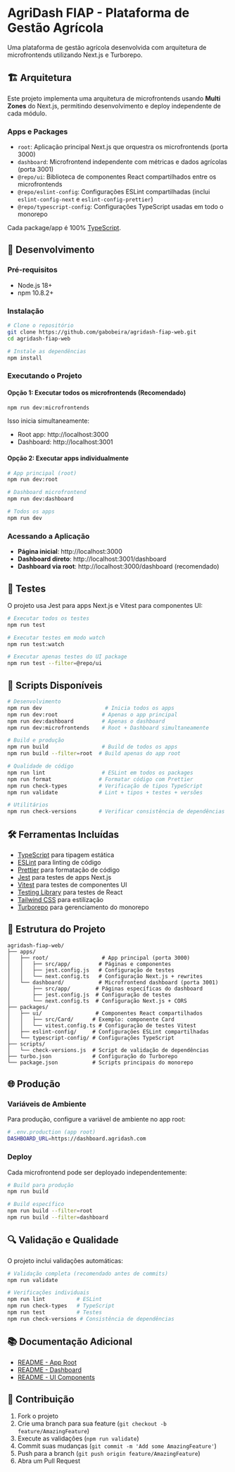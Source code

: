 # AgriDash FIAP - Plataforma de Gestão Agrícola

Uma plataforma de gestão agrícola desenvolvida com arquitetura de microfrontends utilizando Next.js e Turborepo.

## 🏗️ Arquitetura

Este projeto implementa uma arquitetura de microfrontends usando **Multi Zones** do Next.js, permitindo desenvolvimento e deploy independente de cada módulo.

### Apps e Packages

- `root`: Aplicação principal Next.js que orquestra os microfrontends (porta 3000)
- `dashboard`: Microfrontend independente com métricas e dados agrícolas (porta 3001)
- `@repo/ui`: Biblioteca de componentes React compartilhados entre os microfrontends
- `@repo/eslint-config`: Configurações ESLint compartilhadas (inclui `eslint-config-next` e `eslint-config-prettier`)
- `@repo/typescript-config`: Configurações TypeScript usadas em todo o monorepo

Cada package/app é 100% [TypeScript](https://www.typescriptlang.org/).

## 🚀 Desenvolvimento

### Pré-requisitos

- Node.js 18+ 
- npm 10.8.2+

### Instalação

```bash
# Clone o repositório
git clone https://github.com/gabobeira/agridash-fiap-web.git
cd agridash-fiap-web

# Instale as dependências
npm install
```

### Executando o Projeto

#### Opção 1: Executar todos os microfrontends (Recomendado)
```bash
npm run dev:microfrontends
```
Isso inicia simultaneamente:
- Root app: http://localhost:3000
- Dashboard: http://localhost:3001

#### Opção 2: Executar apps individualmente
```bash
# App principal (root)
npm run dev:root

# Dashboard microfrontend
npm run dev:dashboard

# Todos os apps
npm run dev
```

### Acessando a Aplicação

- **Página inicial**: http://localhost:3000
- **Dashboard direto**: http://localhost:3001/dashboard
- **Dashboard via root**: http://localhost:3000/dashboard (recomendado)

## 🧪 Testes

O projeto usa Jest para apps Next.js e Vitest para componentes UI:

```bash
# Executar todos os testes
npm run test

# Executar testes em modo watch
npm run test:watch

# Executar apenas testes do UI package
npm run test --filter=@repo/ui
```

## 🔧 Scripts Disponíveis

```bash
# Desenvolvimento
npm run dev                    # Inicia todos os apps
npm run dev:root              # Apenas o app principal
npm run dev:dashboard         # Apenas o dashboard
npm run dev:microfrontends    # Root + Dashboard simultaneamente

# Build e produção
npm run build                 # Build de todos os apps
npm run build --filter=root  # Build apenas do app root

# Qualidade de código
npm run lint                  # ESLint em todos os packages
npm run format               # Formatar código com Prettier
npm run check-types          # Verificação de tipos TypeScript
npm run validate             # Lint + tipos + testes + versões

# Utilitários
npm run check-versions       # Verificar consistência de dependências
```

## 🛠️ Ferramentas Incluídas

- [TypeScript](https://www.typescriptlang.org/) para tipagem estática
- [ESLint](https://eslint.org/) para linting de código
- [Prettier](https://prettier.io) para formatação de código
- [Jest](https://jestjs.io/) para testes de apps Next.js
- [Vitest](https://vitest.dev/) para testes de componentes UI
- [Testing Library](https://testing-library.com/) para testes de React
- [Tailwind CSS](https://tailwindcss.com/) para estilização
- [Turborepo](https://turborepo.org/) para gerenciamento do monorepo

## 🏢 Estrutura do Projeto

```
agridash-fiap-web/
├── apps/
│   ├── root/                 # App principal (porta 3000)
│   │   ├── src/app/         # Páginas e componentes
│   │   ├── jest.config.js   # Configuração de testes
│   │   └── next.config.ts   # Configuração Next.js + rewrites
│   └── dashboard/           # Microfrontend dashboard (porta 3001)
│       ├── src/app/        # Páginas específicas do dashboard
│       ├── jest.config.js  # Configuração de testes
│       └── next.config.ts  # Configuração Next.js + CORS
├── packages/
│   ├── ui/                 # Componentes React compartilhados
│   │   ├── src/Card/      # Exemplo: componente Card
│   │   └── vitest.config.ts # Configuração de testes Vitest
│   ├── eslint-config/     # Configurações ESLint compartilhadas
│   └── typescript-config/ # Configurações TypeScript
├── scripts/
│   └── check-versions.js  # Script de validação de dependências
├── turbo.json             # Configuração do Turborepo
└── package.json           # Scripts principais do monorepo
```

## 🌐 Produção

### Variáveis de Ambiente

Para produção, configure a variável de ambiente no app root:

```bash
# .env.production (app root)
DASHBOARD_URL=https://dashboard.agridash.com
```

### Deploy

Cada microfrontend pode ser deployado independentemente:

```bash
# Build para produção
npm run build

# Build específico
npm run build --filter=root
npm run build --filter=dashboard
```

## 🔍 Validação e Qualidade

O projeto inclui validações automáticas:

```bash
# Validação completa (recomendado antes de commits)
npm run validate

# Verificações individuais
npm run lint          # ESLint
npm run check-types   # TypeScript
npm run test          # Testes
npm run check-versions # Consistência de dependências
```

## 📚 Documentação Adicional

- [README - App Root](./apps/root/README.md)
- [README - Dashboard](./apps/dashboard/README.md)
- [README - UI Components](./packages/ui/README.md)

## 🤝 Contribuição

1. Fork o projeto
2. Crie uma branch para sua feature (`git checkout -b feature/AmazingFeature`)
3. Execute as validações (`npm run validate`)
4. Commit suas mudanças (`git commit -m 'Add some AmazingFeature'`)
5. Push para a branch (`git push origin feature/AmazingFeature`)
6. Abra um Pull Request
